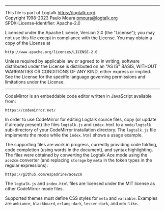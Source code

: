 ________________________________________________________________________

This file is part of Logtalk <https://logtalk.org/>  
Copyright 1998-2023 Paulo Moura <pmoura@logtalk.org>  
SPDX-License-Identifier: Apache-2.0

Licensed under the Apache License, Version 2.0 (the "License");
you may not use this file except in compliance with the License.
You may obtain a copy of the License at

    http://www.apache.org/licenses/LICENSE-2.0

Unless required by applicable law or agreed to in writing, software
distributed under the License is distributed on an "AS IS" BASIS,
WITHOUT WARRANTIES OR CONDITIONS OF ANY KIND, either express or implied.
See the License for the specific language governing permissions and
limitations under the License.
________________________________________________________________________


CodeMirror is an embeddable code editor written in JavaScript available from:

	https://codemirror.net/

In order to use CodeMirror for editing Logtalk source files, copy (or update
if already present) the files `logtalk.js` and `index.html` to a `mode/logtalk`
sub-directory of your CodeMirror installation directory. The `logtalk.js` file
implements the mode while the `index.html` shows a usage example.

The supporting files are work in progress, currently providing code folding,
code completion (using words in the document), and syntax highlighting. The
files were obtained by converting the Logtalk Ace mode using the `ace2cm`
converter (and replacing `storage` by `meta` in the token types in the regular
expressions):

	https://github.com/espadrine/ace2cm

The `logtalk.js` and `index.html` files are licensed under the MIT license
as other CodeMirror mode files.

Supported themes must define CSS styles for `meta` and `variable`. Examples
are `ambiance`, `blackboard`, `erlang-dark`, `lesser-dark`, and `mdn-like`.
